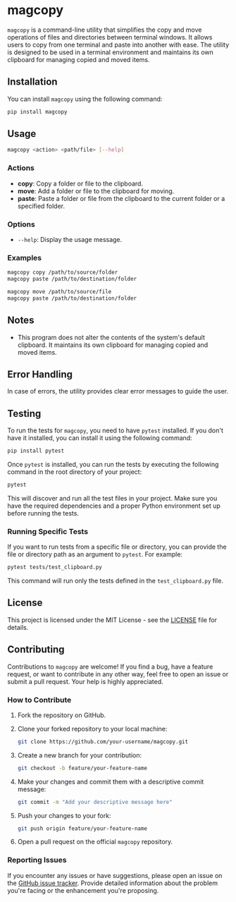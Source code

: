 # magcopy

`magcopy` is a command-line utility that simplifies the copy and move operations of files and directories between terminal windows. It allows users to copy from one terminal and paste into another with ease. The utility is designed to be used in a terminal environment and maintains its own clipboard for managing copied and moved items.

## Installation

You can install `magcopy` using the following command:

```bash
pip install magcopy
```

## Usage

```bash
magcopy <action> <path/file> [--help]
```

### Actions

- **copy**: Copy a folder or file to the clipboard.
- **move**: Add a folder or file to the clipboard for moving.
- **paste**: Paste a folder or file from the clipboard to the current folder or a specified folder.

### Options

- `--help`: Display the usage message.

### Examples

```bash
magcopy copy /path/to/source/folder
magcopy paste /path/to/destination/folder

magcopy move /path/to/source/file
magcopy paste /path/to/destination/folder
```

## Notes

- This program does not alter the contents of the system's default clipboard. It maintains its own clipboard for managing copied and moved items.

## Error Handling

In case of errors, the utility provides clear error messages to guide the user.

## Testing

To run the tests for `magcopy`, you need to have `pytest` installed. If you don't have it installed, you can install it using the following command:

```bash
pip install pytest
```

Once `pytest` is installed, you can run the tests by executing the following command in the root directory of your project:

```bash
pytest
```

This will discover and run all the test files in your project. Make sure you have the required dependencies and a proper Python environment set up before running the tests.

### Running Specific Tests

If you want to run tests from a specific file or directory, you can provide the file or directory path as an argument to `pytest`. For example:

```bash
pytest tests/test_clipboard.py
```

This command will run only the tests defined in the `test_clipboard.py` file.

## License

This project is licensed under the MIT License - see the [LICENSE](LICENSE) file for details.

## Contributing

Contributions to `magcopy` are welcome! If you find a bug, have a feature request, or want to contribute in any other way, feel free to open an issue or submit a pull request. Your help is highly appreciated.

### How to Contribute

1. Fork the repository on GitHub.
2. Clone your forked repository to your local machine:

    ```bash
    git clone https://github.com/your-username/magcopy.git
    ```

3. Create a new branch for your contribution:

    ```bash
    git checkout -b feature/your-feature-name
    ```

4. Make your changes and commit them with a descriptive commit message:

    ```bash
    git commit -m "Add your descriptive message here"
    ```

5. Push your changes to your fork:

    ```bash
    git push origin feature/your-feature-name
    ```

6. Open a pull request on the official `magcopy` repository.

### Reporting Issues

If you encounter any issues or have suggestions, please open an issue on the [GitHub issue tracker](https://github.com/your-username/magcopy/issues). Provide detailed information about the problem you're facing or the enhancement you're proposing.
